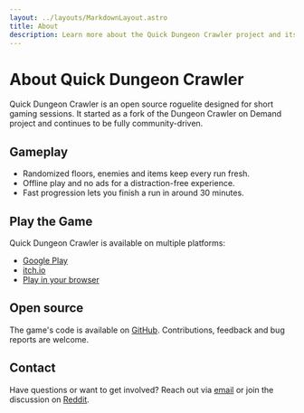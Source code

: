 ```yaml
---
layout: ../layouts/MarkdownLayout.astro
title: About
description: Learn more about the Quick Dungeon Crawler project and its open source philosophy.
---
```


# About Quick Dungeon Crawler

Quick Dungeon Crawler is an open source roguelite designed for short gaming sessions. It started as a fork of the Dungeon Crawler on Demand project and continues to be fully community-driven.

## Gameplay

- Randomized floors, enemies and items keep every run fresh.
- Offline play and no ads for a distraction-free experience.
- Fast progression lets you finish a run in around 30 minutes.

## Play the Game

Quick Dungeon Crawler is available on multiple platforms:

- [Google Play](https://play.google.com/store/apps/details?id=com.thomaspeissl.quick_dungeon_crawler_od.twa)
- [itch.io](https://werkstattl.itch.io/quick-dungeon-crawler-on-demand)
- [Play in your browser](https://dungeon.werkstattl.com/)

## Open source

The game's code is available on [GitHub](https://github.com/Werkstattl/quick-dungeon-crawler-rpg-od). Contributions, feedback and bug reports are welcome.

## Contact

Have questions or want to get involved? Reach out via [email](mailto:info@werkstattl.com) or join the discussion on [Reddit](https://www.reddit.com/r/QuickDungeonCrawler/).
